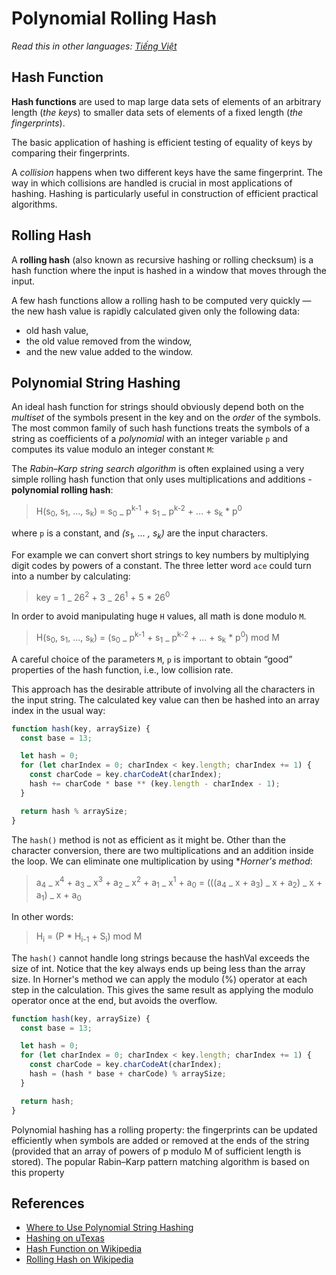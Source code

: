 # Polynomial Rolling Hash

_Read this in other languages:_
[_Tiếng Việt_](README.md)

## Hash Function

**Hash functions** are used to map large data sets of elements of an arbitrary
length (_the keys_) to smaller data sets of elements of a fixed length
(_the fingerprints_).

The basic application of hashing is efficient testing of equality of keys by
comparing their fingerprints.

A _collision_ happens when two different keys have the same fingerprint. The way
in which collisions are handled is crucial in most applications of hashing.
Hashing is particularly useful in construction of efficient practical algorithms.

## Rolling Hash

A **rolling hash** (also known as recursive hashing or rolling checksum) is a hash
function where the input is hashed in a window that moves through the input.

A few hash functions allow a rolling hash to be computed very quickly — the new
hash value is rapidly calculated given only the following data:

- old hash value,
- the old value removed from the window,
- and the new value added to the window.

## Polynomial String Hashing

An ideal hash function for strings should obviously depend both on the _multiset_ of
the symbols present in the key and on the _order_ of the symbols. The most common
family of such hash functions treats the symbols of a string as coefficients of
a _polynomial_ with an integer variable `p` and computes its value modulo an
integer constant `M`:

The _Rabin–Karp string search algorithm_ is often explained using a very simple
rolling hash function that only uses multiplications and
additions - **polynomial rolling hash**:

> H(s<sub>0</sub>, s<sub>1</sub>, ..., s<sub>k</sub>) = s<sub>0</sub> _ p<sup>k-1</sup> + s<sub>1</sub> _ p<sup>k-2</sup> + ... + s<sub>k</sub> \* p<sup>0</sup>

where `p` is a constant, and _(s<sub>1</sub>, ... , s<sub>k</sub>)_ are the input
characters.

For example we can convert short strings to key numbers by multiplying digit codes by
powers of a constant. The three letter word `ace` could turn into a number
by calculating:

> key = 1 _ 26<sup>2</sup> + 3 _ 26<sup>1</sup> + 5 \* 26<sup>0</sup>

In order to avoid manipulating huge `H` values, all math is done modulo `M`.

> H(s<sub>0</sub>, s<sub>1</sub>, ..., s<sub>k</sub>) = (s<sub>0</sub> _ p<sup>k-1</sup> + s<sub>1</sub> _ p<sup>k-2</sup> + ... + s<sub>k</sub> \* p<sup>0</sup>) mod M

A careful choice of the parameters `M`, `p` is important to obtain “good”
properties of the hash function, i.e., low collision rate.

This approach has the desirable attribute of involving all the characters in the
input string. The calculated key value can then be hashed into an array index in
the usual way:

```javascript
function hash(key, arraySize) {
  const base = 13;

  let hash = 0;
  for (let charIndex = 0; charIndex < key.length; charIndex += 1) {
    const charCode = key.charCodeAt(charIndex);
    hash += charCode * base ** (key.length - charIndex - 1);
  }

  return hash % arraySize;
}
```

The `hash()` method is not as efficient as it might be. Other than the
character conversion, there are two multiplications and an addition inside
the loop. We can eliminate one multiplication by using \*_Horner's method_:

> a<sub>4</sub> _ x<sup>4</sup> + a<sub>3</sub> _ x<sup>3</sup> + a<sub>2</sub> _ x<sup>2</sup> + a<sub>1</sub> _ x<sup>1</sup> + a<sub>0</sub> = (((a<sub>4</sub> _ x + a<sub>3</sub>) _ x + a<sub>2</sub>) _ x + a<sub>1</sub>) _ x + a<sub>0</sub>

In other words:

> H<sub>i</sub> = (P \* H<sub>i-1</sub> + S<sub>i</sub>) mod M

The `hash()` cannot handle long strings because the hashVal exceeds the size of
int. Notice that the key always ends up being less than the array size.
In Horner's method we can apply the modulo (%) operator at each step in the
calculation. This gives the same result as applying the modulo operator once at
the end, but avoids the overflow.

```javascript
function hash(key, arraySize) {
  const base = 13;

  let hash = 0;
  for (let charIndex = 0; charIndex < key.length; charIndex += 1) {
    const charCode = key.charCodeAt(charIndex);
    hash = (hash * base + charCode) % arraySize;
  }

  return hash;
}
```

Polynomial hashing has a rolling property: the fingerprints can be updated
efficiently when symbols are added or removed at the ends of the string
(provided that an array of powers of p modulo M of sufficient length is stored).
The popular Rabin–Karp pattern matching algorithm is based on this property

## References

- [Where to Use Polynomial String Hashing](https://www.mii.lt/olympiads_in_informatics/pdf/INFOL119.pdf)
- [Hashing on uTexas](https://www.cs.utexas.edu/~mitra/csSpring2017/cs313/lectures/hash.html)
- [Hash Function on Wikipedia](https://en.wikipedia.org/wiki/Hash_function)
- [Rolling Hash on Wikipedia](https://en.wikipedia.org/wiki/Rolling_hash)
